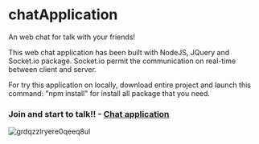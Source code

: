 # chatApplication 
An web chat for talk with your friends!

This web chat application has been built with NodeJS, JQuery and Socket.io package.
Socket.io permit the communication on real-time between client and server.

For try this application on locally, download entire project and launch this command: "npm install" for install all package that you need.

###  **Join and start to talk!!** - [Chat application](https://new-chat-application.herokuapp.com)
![grdqzzlryere0qeeq8ul](https://cloud.githubusercontent.com/assets/20413873/21045732/cff68e4e-be01-11e6-9913-821b9f78f55d.png)

